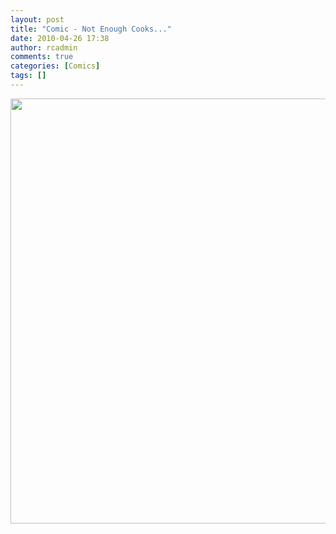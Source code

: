 ```yaml
---
layout: post
title: "Comic - Not Enough Cooks..."
date: 2010-04-26 17:38
author: rcadmin
comments: true
categories: [Comics]
tags: []
---
```

<a href="http://bitsmack.com/wp/2010/04/26/comic-not-enough-cooks/"><img src="http://bitsmack.com/wp/wp-content/uploads/2010/04/20100426.jpg" alt="" title="should we bump up the number of tablespoons on our wedding registry?" width="680" height="680" class="alignnone size-full wp-image-1913" /></a>
